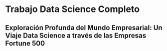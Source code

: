 # Trabajo Data Science Completo
## Exploración Profunda del Mundo Empresarial: Un Viaje Data Science a través de las Empresas Fortune 500
